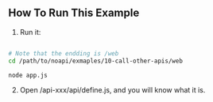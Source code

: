 
## How To Run This Example

1. Run it:
```sh

# Note that the endding is /web
cd /path/to/noapi/exmaples/10-call-other-apis/web

node app.js
```



2. Open /api-xxx/api/define.js, and you will know what it is.
